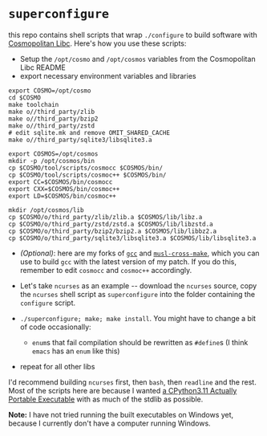 # `superconfigure`

this repo contains shell scripts that wrap `./configure` to build software with
[Cosmopolitan Libc][cosmo]. Here's how you use these scripts:

* Setup the `/opt/cosmo` and `/opt/cosmos` variables from the Cosmopolitan Libc
  README
* export necessary environment variables and libraries

```
export COSMO=/opt/cosmo
cd $COSMO
make toolchain
make o//third_party/zlib
make o//third_party/bzip2
make o//third_party/zstd
# edit sqlite.mk and remove OMIT_SHARED_CACHE
make o//third_party/sqlite3/libsqlite3.a

export COSMOS=/opt/cosmos
mkdir -p /opt/cosmos/bin
cp $COSMO/tool/scripts/cosmocc $COSMOS/bin/
cp $COSMO/tool/scripts/cosmoc++ $COSMOS/bin/
export CC=$COSMOS/bin/cosmocc
export CXX=$COSMOS/bin/cosmoc++
export LD=$COSMOS/bin/cosmoc++

mkdir /opt/cosmos/lib
cp $COSMO/o/third_party/zlib/zlib.a $COSMOS/lib/libz.a
cp $COSMO/o/third_party/zstd/zstd.a $COSMOS/lib/libzstd.a
cp $COSMO/o/third_party/bzip2/bzip2.a $COSMOS/lib/libbz2.a
cp $COSMO/o/third_party/sqlite3/libsqlite3.a $COSMOS/lib/libsqlite3.a
```

* _(Optional)_: here are my forks of [`gcc`][patch] and
   [`musl-cross-make`][buildpatch], which you can use to build `gcc` with the
   latest version of my patch. If you do this, remember to edit `cosmocc` and
   `cosmoc++` accordingly.

* Let's take `ncurses` as an example -- download the `ncurses` source,
  copy the `ncurses` shell script as `superconfigure` into the folder containing
  the `configure` script. 

* `./superconfigure; make; make install`. You might have to change a bit of code
  occasionally:

  * `enum`s that fail compilation should be rewritten as `#define`s (I think
    `emacs` has an `enum` like this)

* repeat for all other libs

I'd recommend building `ncurses` first, then `bash`, then `readline` and the
rest. Most of the scripts here are because I wanted [a CPython3.11 Actually
Portable Executable][cpy311] with as much of the stdlib as possible.

**Note:** I have not tried running the built executables on Windows yet, because
I currently don't have a computer running Windows.

[cosmo]: https://github.com/jart/cosmopolitan
[patch]: https://github.com/ahgamut/gcc/tree/portcosmo-11.2
[buildpatch]: https://github.com/ahgamut/musl-cross-make
[cpy311]: https://github.com/ahgamut/cpython/portcosmo
